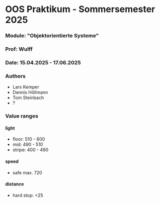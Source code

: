 # OOS Praktikum - Sommersemester 2025

### Module: "Objektorientierte Systeme"

### Prof: Wulff

### Date: 15.04.2025 - 17.06.2025

### Authors

- Lars Kemper
- Dennis Höllmann
- Tom Steinbach
- ?

### Value ranges

#### light

- floor: 510 - 600
- mid: 490 - 510
- stripe: 400 - 490

#### speed

- safe max. 720

#### distance

- hard stop: <25
